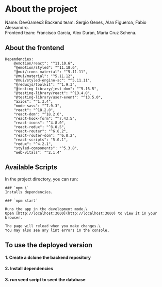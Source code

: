 # About the project

Name: DevGames3
Backend team: Sergio Genes, Alan Figueroa, Fabio Alessandro. 
<br/>
Frontend team: Francisco Garcia, Alex Duran, Maria Cruz Schena. 

## About the frontend
    Dependencies: 
        @emotion/react": "^11.10.6",
        "@emotion/styled": "^11.10.6",
        "@mui/icons-material": "^5.11.11",
        "@mui/material": "^5.11.12",
        "@mui/styled-engine-sc": "^5.11.11",
        "@reduxjs/toolkit": "^1.9.3",
        "@testing-library/jest-dom": "^5.16.5",
        "@testing-library/react": "^13.4.0",
        "@testing-library/user-event": "^13.5.0",
        "axios": "^1.3.4",
        "node-sass": "^7.0.3",
        "react": "^18.2.0",
        "react-dom": "^18.2.0",
        "react-hook-form": "^7.43.5",
        "react-icons": "^4.8.0",
        "react-redux": "^8.0.5",
        "react-router": "^6.8.2",
        "react-router-dom": "^6.8.2",
        "react-scripts": "5.0.1",
        "redux": "^4.2.1",
        "styled-components": "^5.3.8",
        "web-vitals": "^2.1.4"

## Available Scripts

In the project directory, you can run:

    ### `npm i` 
    Installs dependencies.

    ### `npm start`

    Runs the app in the development mode.\
    Open [http://localhost:3000](http://localhost:3000) to view it in your browser.

    The page will reload when you make changes.\
    You may also see any lint errors in the console.

## To use the deployed version 
#### 1. Create a dclone the backend repository
#### 2. Install dependencies 
#### 3. run seed script to seed the database

